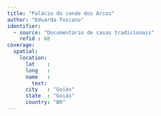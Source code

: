 ```yaml
---
title: "Palácio do conde dos Arcos"
author: "Eduarda Toscano"
identifier:
  - source: "Documentário de casas tradicionais"
    refid : 68
coverage:
  spatial:
    location:
      lat    :
      long   :
      name   :
        text:
      city   : "Goiás"
      state  : "Goiás"
      country: "BR"
---
```


